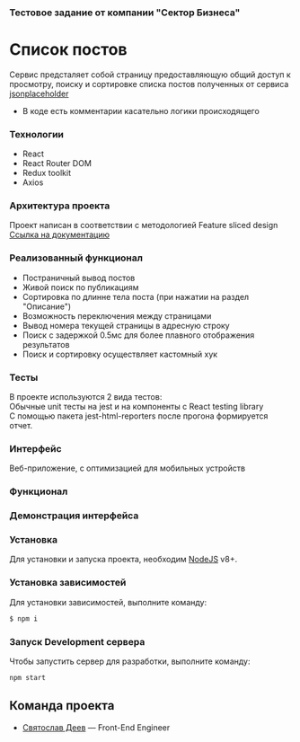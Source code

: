 ### Тестовое задание от компании "Сектор Бизнеса"
# Список постов

Сервис предсталяет собой страницу предоставляющую общий доступ к просмотру, поиску и сортировке списка постов полученных от сервиса [jsonplaceholder](https://jsonplaceholder.typicode.com/posts)
- В коде есть комментарии касательно логики происходящего

### Технологии

- React
- React Router DOM
- Redux toolkit
- Axios

### Архитектура проекта

Проект написан в соответствии с методологией Feature sliced design </br>
[Ссылка на документацию](https://feature-sliced.design/ru/)


### Реализованный функционал 
- Постраничный вывод постов
- Живой поиск по публикациям
- Сортировка по длинне тела поста (при нажатии на раздел "Описание")
- Возможность переключения между страницами
- Вывод номера текущей страницы в адресную строку
- Поиск с задержкой 0.5мс для более плавного отображения результатов
- Поиск и сортировку осуществляет кастомный хук

### Тесты

В проекте используются 2 вида тестов: </br>
Обычные unit тесты на jest и на компоненты с React testing library </br>
С помощью пакета jest-html-reporters после прогона формируется отчет.


### Интерфейс
Веб-приложение, c оптимизацией для мобильных устройств

### Функционал


### Демонстрация интерфейса







### Установка
Для установки и запуска проекта, необходим [NodeJS](https://nodejs.org) v8+.

### Установка зависимостей
Для установки зависимостей, выполните команду:
```sh
$ npm i
```

### Запуск Development сервера
Чтобы запустить сервер для разработки, выполните команду:
```sh
npm start
```

## Команда проекта

- [Святослав Деев](https://github.com/xkochevnikx) — Front-End Engineer


